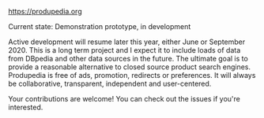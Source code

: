 https://produpedia.org

Current state: Demonstration prototype, in development

Active development will resume later this year, either June or September 2020. This is a long term project and I expect it to  include loads of data from DBpedia and other data sources in the future. The ultimate goal is to provide a reasonable alternative to closed source product search engines. Produpedia is free of ads, promotion, redirects or preferences. It will always be collaborative, transparent, independent and user-centered.

Your contributions are welcome! You can check out the issues if you're interested.
